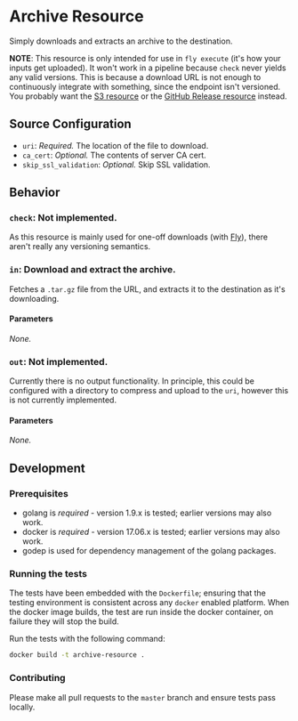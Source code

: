# Archive Resource

Simply downloads and extracts an archive to the destination.

**NOTE**: This resource is only intended for use in `fly execute` (it's how
your inputs get uploaded). It won't work in a pipeline because `check` never
yields any valid versions. This is because a download URL is not enough to
continuously integrate with something, since the endpoint isn't versioned.
You probably want the [S3 resource](https://github.com/concourse/s3-resource)
or the [GitHub Release
resource](https://github.com/concourse/github-release-resource) instead.

## Source Configuration

* `uri`: *Required.* The location of the file to download.
* `ca_cert`: *Optional.* The contents of server CA cert.
* `skip_ssl_validation`: *Optional.* Skip SSL validation.

## Behavior

### `check`: Not implemented.

As this resource is mainly used for one-off downloads (with
[Fly](https://github.com/concourse/fly)), there aren't really any versioning
semantics.


### `in`: Download and extract the archive.

Fetches a `.tar.gz` file from the URL, and extracts it to the destination as
it's downloading.


#### Parameters

*None.*


### `out`: Not implemented.

Currently there is no output functionality. In principle, this could be
configured with a directory to compress and upload to the `uri`, however
this is not currently implemented.

#### Parameters

*None.*

## Development

### Prerequisites

* golang is *required* - version 1.9.x is tested; earlier versions may also
  work.
* docker is *required* - version 17.06.x is tested; earlier versions may also
  work.
* godep is used for dependency management of the golang packages.

### Running the tests

The tests have been embedded with the `Dockerfile`; ensuring that the testing
environment is consistent across any `docker` enabled platform. When the docker
image builds, the test are run inside the docker container, on failure they
will stop the build.

Run the tests with the following command:

```sh
docker build -t archive-resource .
```

### Contributing

Please make all pull requests to the `master` branch and ensure tests pass
locally.
